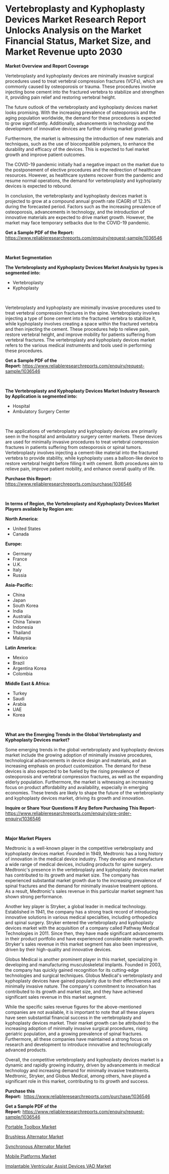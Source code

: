 <p><h1>Vertebroplasty and Kyphoplasty Devices Market Research Report Unlocks Analysis on the Market Financial Status, Market Size, and Market Revenue upto 2030</h1></p><p><strong>Market Overview and Report Coverage</strong></p>
<p><p>Vertebroplasty and kyphoplasty devices are minimally invasive surgical procedures used to treat vertebral compression fractures (VCFs), which are commonly caused by osteoporosis or trauma. These procedures involve injecting bone cement into the fractured vertebra to stabilize and strengthen it, providing pain relief and restoring vertebral height.</p><p>The future outlook of the vertebroplasty and kyphoplasty devices market looks promising. With the increasing prevalence of osteoporosis and the aging population worldwide, the demand for these procedures is expected to grow significantly. Additionally, advancements in technology and the development of innovative devices are further driving market growth.</p><p>Furthermore, the market is witnessing the introduction of new materials and techniques, such as the use of biocompatible polymers, to enhance the durability and efficacy of the devices. This is expected to fuel market growth and improve patient outcomes.</p><p>The COVID-19 pandemic initially had a negative impact on the market due to the postponement of elective procedures and the redirection of healthcare resources. However, as healthcare systems recover from the pandemic and resume normal operations, the demand for vertebroplasty and kyphoplasty devices is expected to rebound.</p><p>In conclusion, the vertebroplasty and kyphoplasty devices market is projected to grow at a compound annual growth rate (CAGR) of 12.3% during the forecasted period. Factors such as the increasing prevalence of osteoporosis, advancements in technology, and the introduction of innovative materials are expected to drive market growth. However, the market may face temporary setbacks due to the COVID-19 pandemic.</p></p>
<p><strong>Get a Sample PDF of the Report:</strong> <a href="https://www.reliableresearchreports.com/enquiry/request-sample/1036546">https://www.reliableresearchreports.com/enquiry/request-sample/1036546</a></p>
<p>&nbsp;</p>
<p><strong>Market Segmentation</strong></p>
<p><strong>The Vertebroplasty and Kyphoplasty Devices Market Analysis by types is segmented into:</strong></p>
<p><ul><li>Vertebroplasty</li><li>Kyphoplasty</li></ul></p>
<p>&nbsp;</p>
<p><p>Vertebroplasty and kyphoplasty are minimally invasive procedures used to treat vertebral compression fractures in the spine. Vertebroplasty involves injecting a type of bone cement into the fractured vertebra to stabilize it, while kyphoplasty involves creating a space within the fractured vertebra and then injecting the cement. These procedures help to relieve pain, restore vertebral height, and improve mobility for patients suffering from vertebral fractures. The vertebroplasty and kyphoplasty devices market refers to the various medical instruments and tools used in performing these procedures.</p></p>
<p><strong>Get a Sample PDF of the Report:</strong>&nbsp;<a href="https://www.reliableresearchreports.com/enquiry/request-sample/1036546">https://www.reliableresearchreports.com/enquiry/request-sample/1036546</a></p>
<p>&nbsp;</p>
<p><strong>The Vertebroplasty and Kyphoplasty Devices Market Industry Research by Application is segmented into:</strong></p>
<p><ul><li>Hospital</li><li>Ambulatory Surgery Center</li></ul></p>
<p>&nbsp;</p>
<p><p>The applications of vertebroplasty and kyphoplasty devices are primarily seen in the hospital and ambulatory surgery center markets. These devices are used for minimally invasive procedures to treat vertebral compression fractures in patients suffering from osteoporosis or spinal tumors. Vertebroplasty involves injecting a cement-like material into the fractured vertebra to provide stability, while kyphoplasty uses a balloon-like device to restore vertebral height before filling it with cement. Both procedures aim to relieve pain, improve patient mobility, and enhance overall quality of life.</p></p>
<p><strong>Purchase this Report:</strong>&nbsp; <a href="https://www.reliableresearchreports.com/purchase/1036546">https://www.reliableresearchreports.com/purchase/1036546</a></p>
<p>&nbsp;</p>
<p><strong>In terms of Region, the Vertebroplasty and Kyphoplasty Devices Market Players available by Region are:</strong></p>
<p>
    <p> <strong> North America: </strong>
        <ul>
            <li>United States</li>
            <li>Canada</li>
        </ul>
        </p> 
    <p> <strong> Europe: </strong>
        <ul>
            <li>Germany</li>
            <li>France</li>
            <li>U.K.</li>
            <li>Italy</li>
            <li>Russia</li>
        </ul>
        </p> 
    <p> <strong> Asia-Pacific: </strong>
        <ul>
            <li>China</li>
            <li>Japan</li>
            <li>South Korea</li>
            <li>India</li>
            <li>Australia</li>
            <li>China Taiwan</li>
            <li>Indonesia</li>
            <li>Thailand</li>
            <li>Malaysia</li>
        </ul>
        </p> 
    <p> <strong> Latin America: </strong>
        <ul>
            <li>Mexico</li>
            <li>Brazil</li>
            <li>Argentina Korea</li>
            <li>Colombia</li>
        </ul>
        </p> 
    <p> <strong> Middle East & Africa: </strong>
        <ul>
            <li>Turkey</li>
            <li>Saudi</li>
            <li>Arabia</li>
            <li>UAE</li>
            <li>Korea</li>
        </ul>
    </p>
    </p>
<p>&nbsp;</p>
<p><strong>What are the Emerging Trends in the Global Vertebroplasty and Kyphoplasty Devices market?</strong></p>
<p><p>Some emerging trends in the global vertebroplasty and kyphoplasty devices market include the growing adoption of minimally invasive procedures, technological advancements in device design and materials, and an increasing emphasis on product customization. The demand for these devices is also expected to be fueled by the rising prevalence of osteoporosis and vertebral compression fractures, as well as the expanding elderly population. Furthermore, the market is witnessing an increasing focus on product affordability and availability, especially in emerging economies. These trends are likely to shape the future of the vertebroplasty and kyphoplasty devices market, driving its growth and innovation.</p></p>
<p><strong>Inquire or Share Your Questions If Any Before Purchasing This Report</strong>- <a href="https://www.reliableresearchreports.com/enquiry/pre-order-enquiry/1036546">https://www.reliableresearchreports.com/enquiry/pre-order-enquiry/1036546</a></p>
<p>&nbsp;</p>
<p><strong>Major Market Players</strong></p>
<p><p>Medtronic is a well-known player in the competitive vertebroplasty and kyphoplasty devices market. Founded in 1949, Medtronic has a long history of innovation in the medical device industry. They develop and manufacture a wide range of medical devices, including products for spine surgery. Medtronic's presence in the vertebroplasty and kyphoplasty devices market has contributed to its growth and market size. The company has experienced substantial market growth due to the increasing prevalence of spinal fractures and the demand for minimally invasive treatment options. As a result, Medtronic's sales revenue in this particular market segment has shown strong performance.</p><p>Another key player is Stryker, a global leader in medical technology. Established in 1941, the company has a strong track record of introducing innovative solutions in various medical specialties, including orthopedics and spinal surgery. Stryker entered the vertebroplasty and kyphoplasty devices market with the acquisition of a company called Pathway Medical Technologies in 2011. Since then, they have made significant advancements in their product portfolio and have experienced considerable market growth. Stryker's sales revenue in this market segment has also been impressive, driven by their high-quality and innovative devices.</p><p>Globus Medical is another prominent player in this market, specializing in developing and manufacturing musculoskeletal implants. Founded in 2003, the company has quickly gained recognition for its cutting-edge technologies and surgical techniques. Globus Medical's vertebroplasty and kyphoplasty devices have gained popularity due to their effectiveness and minimally invasive nature. The company's commitment to innovation has contributed to its growth and market size, and they have achieved significant sales revenue in this market segment.</p><p>While the specific sales revenue figures for the above-mentioned companies are not available, it is important to note that all these players have seen substantial financial success in the vertebroplasty and kyphoplasty devices market. Their market growth can be attributed to the increasing adoption of minimally invasive surgical procedures, rising geriatric population, and a growing prevalence of spinal fractures. Furthermore, all these companies have maintained a strong focus on research and development to introduce innovative and technologically advanced products.</p><p>Overall, the competitive vertebroplasty and kyphoplasty devices market is a dynamic and rapidly growing industry, driven by advancements in medical technology and increasing demand for minimally invasive treatments. Medtronic, Stryker, and Globus Medical, among others, have played a significant role in this market, contributing to its growth and success.</p></p>
<p><strong>Purchase this Report:</strong>&nbsp;&nbsp;<a href="https://www.reliableresearchreports.com/purchase/1036546">https://www.reliableresearchreports.com/purchase/1036546</a></p>
<p></p>
<p><strong>Get a Sample PDF of the Report:</strong>&nbsp;<a href="https://www.reliableresearchreports.com/enquiry/request-sample/1036546">https://www.reliableresearchreports.com/enquiry/request-sample/1036546</a></p>
<p><p><a href="https://medium.com/@dinafritsch/portable-toolbox-market-size-growth-forecast-2023-2030-9c38eb60228e">Portable Toolbox Market</a></p><p><a href="https://www.linkedin.com/pulse/brushless-alternator-market-insights-players-forecast-till-wvmee/">Brushless Alternator Market</a></p><p><a href="https://www.linkedin.com/pulse/synchronous-alternator-market-size-share-global-analysis-ulmxe/">Synchronous Alternator Market</a></p><p><a href="https://medium.com/@albertakoss2023/mobile-platforms-market-size-growth-forecast-2023-2030-ca33784b2cbf">Mobile Platforms Market</a></p><p><a href="https://www.reportprime.com/implantable-ventricular-assist-devices-vad-r10780">Implantable Ventricular Assist Devices VAD Market</a></p></p>